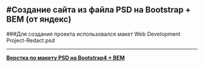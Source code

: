 #Создание сайта из файла PSD на Bootstrap + BEM (от яндекс)
-------
###Для создания проекта использовался макет Web Development Project-Redact.psd
_______
[**Верстка по макету PSD на Bootstrap4 + BEM**]((https://www.youtube.com/watch?v=pJFBGk1uQgU&list=PLuY6eeDuleIMbdiCzaZuPjxXE24eAG5qo&index=2&ab_channel=ITDoctor))
